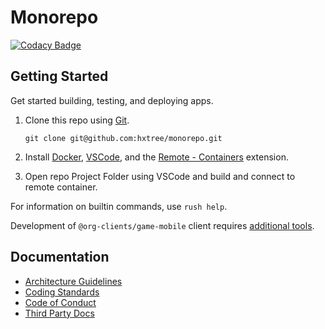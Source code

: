 # Monorepo
[![Codacy Badge](https://app.codacy.com/project/badge/Grade/8024531285164025aef972fcb059ea74)](https://www.codacy.com/gh/hxtree/monorepo/dashboard?utm_source=github.com&amp;utm_medium=referral&amp;utm_content=hxtree/monorepo&amp;utm_campaign=Badge_Grade)

## Getting Started

Get started building, testing, and deploying apps.

1. Clone this repo using [Git](https://git-scm.com/downloads).
    ```
    git clone git@github.com:hxtree/monorepo.git
    ```

2. Install [Docker](https://docs.docker.com/get-docker/), [VSCode](https://code.visualstudio.com/), and the [Remote - Containers](https://code.visualstudio.com/docs/remote/containers-tutorial) extension.
3. Open repo Project Folder using VSCode and build and connect to remote container.

For information on builtin commands, use `rush help`.

Development of `@org-clients/game-mobile` client requires [additional tools](clients/game-mobile/README.md).

## Documentation

* [Architecture Guidelines](docs/architecture-guidelines.md)
* [Coding Standards](docs/CODING_STANDARDS.md)
* [Code of Conduct](docs/CODE_OF_CONDUCT.md)
* [Third Party Docs](docs/third-party-docs.md)
